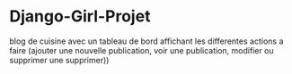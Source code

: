 # Django-Girl-Projet
blog de cuisine avec un tableau de bord affichant les differentes actions a faire (ajouter une nouvelle publication, voir une publication, modifier ou supprimer une supprimer))
